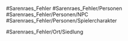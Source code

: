 #Sarenraes_Fehler
#Sarenraes_Fehler/Personen
#Sarenraes_Fehler/Personen/NPC
#Sarenraes_Fehler/Personen/Spielercharakter

#Sarenraes_Fehler/Ort/Siedlung 

